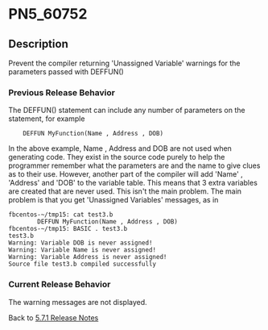 # PN5_60752

<PageHeader />

## Description

Prevent the compiler returning 'Unassigned Variable' warnings for the parameters passed with DEFFUN()

### Previous Release Behavior

The DEFFUN() statement can include any number of parameters on the statement, for example

```
    DEFFUN MyFunction(Name , Address , DOB)
```

In the above example, Name , Address and DOB are not used when generating code. They exist in the source code purely to help the programmer remember what the parameters are and the name to give clues as to their use. However, another part of the compiler will add 'Name' , 'Address' and 'DOB' to the variable table. This means that 3 extra variables are created that are never used. This isn't the main problem. The main problem is that you get 'Unassigned Variables' messages, as in

```
fbcentos-~/tmp15: cat test3.b
        DEFFUN MyFunction(Name , Address , DOB)
fbcentos-~/tmp15: BASIC . test3.b
test3.b
Warning: Variable DOB is never assigned!
Warning: Variable Name is never assigned!
Warning: Variable Address is never assigned!
Source file test3.b compiled successfully
```

### Current Release Behavior

The warning messages are not displayed.

Back to [5.7.1 Release Notes](./../jbase-5.7.1-release-notes/README.md)

<PageFooter />
